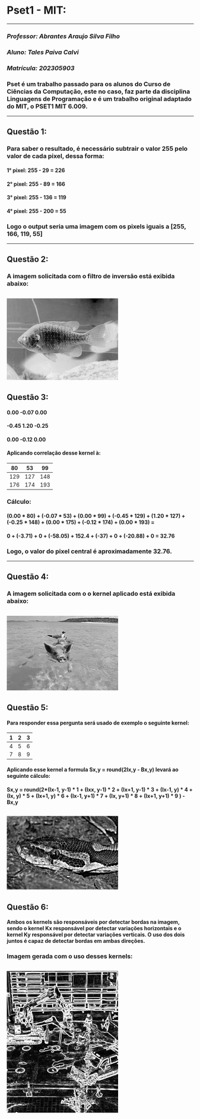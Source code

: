 # Pset1 - MIT:
---
### *Professor: Abrantes Araujo Silva Filho*
### *Aluno: Tales Paiva Calvi*
### *Matrícula: 202305903*
### Pset é um trabalho passado para os alunos do Curso de Ciências da Computação, este no caso, faz parte da disciplina Linguagens de Programação e é um trabalho original adaptado do MIT, o PSET1 MIT 6.009.
---
## Questão 1:
### Para saber o resultado, é necessário subtrair o valor 255 pelo valor de cada pixel, dessa forma:
#### 1° pixel: 255 - 29 = 226
#### 2° pixel: 255 - 89 = 166
#### 3° pixel: 255 - 136 = 119
#### 4° pixel: 255 - 200 = 55

### Logo o output seria uma imagem com os pixels iguais a [255, 166, 119, 55]
---
## Questão 2:
### A imagem solicitada com o filtro de inversão está exibida abaixo:
![bluegill_invertida](bluegill_INVERTIDA.png)
---
## Questão 3:
#### 0.00 -0.07 0.00       
#### -0.45 1.20 -0.25
#### 0.00 -0.12 0.00
#### Aplicando correlação desse kernel à:
| 80  | 53  | 99  |
| --- | --- | --- |
| 129 | 127 | 148 |
| 176 | 174 | 193 |
### Cálculo:
#### (0.00 * 80) + (-0.07 * 53) + (0.00 * 99) + (-0.45 * 129) + (1.20 * 127) + (-0.25 * 148) + (0.00 * 175) + (-0.12 * 174) + (0.00 * 193) =
#### 0 + (-3.71) + 0 + (-58.05) + 152.4 + (-37) + 0 + (-20.88) + 0 = 32.76
### Logo, o valor do pixel central é aproximadamente 32.76.
---
## Questão 4:
### A imagem solicitada com o o kernel aplicado está exibida abaixo:
![pigbird_q3](pigbird_Q3.png)
---
## Questão 5:
#### Para responder essa pergunta será usado de exemplo o seguinte kernel:
| 1 | 2 | 3 |
| - | - | - |
| 4 | 5 | 6 |
| 7 | 8 | 9 |
#### Aplicando esse kernel a formula Sx,y = round(2Ix,y - Bx,y) levará ao seguinte cálculo:

#### Sx,y = round(2*(Ix-1, y-1) * 1 + (Ixx, y-1) * 2 + (Ix+1, y-1) * 3 + (Ix-1, y) * 4 + (Ix, y) * 5 + (Ix+1, y) * 6 + (Ix-1, y+1) * 7 + (Ix, y+1) * 8 + (Ix+1, y+1) * 9 ) - Bx,y
![python_focada](python_FOCADA.png)
---
## Questão 6:
#### Ambos os kernels são responsáveis por detectar bordas na imagem, sendo o kernel Kx responsável por detectar variações horizontais e o kernel Ky responsável por detectar variações verticais. O uso dos dois juntos é capaz de detectar bordas em ambas direções.
### Imagem gerada com o uso desses kernels:
![construct_bordas](construct_BORDAS.png)
---

